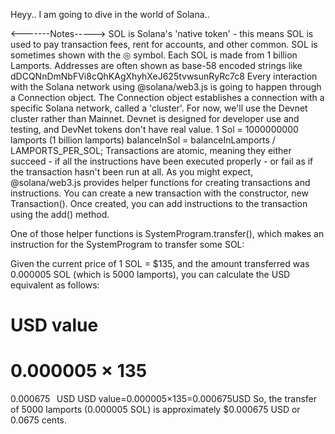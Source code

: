 Heyy.. I am going to dive in the world of Solana..


<-------Notes----->
SOL is Solana's 'native token' - this means SOL is used to pay transaction fees, rent for accounts, and other common. SOL is sometimes shown with the ◎ symbol. Each SOL is made from 1 billion Lamports.
Addresses are often shown as base-58 encoded strings like dDCQNnDmNbFVi8cQhKAgXhyhXeJ625tvwsunRyRc7c8
Every interaction with the Solana network using @solana/web3.js is going to happen through a Connection object. The Connection object establishes a connection with a specific Solana network, called a 'cluster'. For now, we'll use the Devnet cluster rather than Mainnet. Devnet is designed for developer use and testing, and DevNet tokens don't have real value.
1 Sol = 1000000000 lamports  (1 billion lamports)
balanceInSol = balanceInLamports / LAMPORTS_PER_SOL;
Transactions are atomic, meaning they either succeed - if all the instructions have been executed properly - or fail as if the transaction hasn't been run at all.
As you might expect, @solana/web3.js provides helper functions for creating transactions and instructions. You can create a new transaction with the constructor, new Transaction(). Once created, you can add instructions to the transaction using the add() method.

One of those helper functions is SystemProgram.transfer(), which makes an instruction for the SystemProgram to transfer some SOL:


Given the current price of 1 SOL = $135, and the amount transferred was 0.000005 SOL (which is 5000 lamports), you can calculate the USD equivalent as follows:

USD value
=
0.000005
×
135
=
0.000675
 
USD
USD value=0.000005×135=0.000675USD
So, the transfer of 5000 lamports (0.000005 SOL) is approximately $0.000675 USD or 0.0675 cents.

